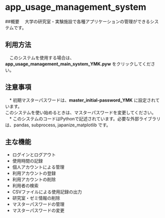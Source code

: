 # app_usage_management_system

##概要
　大学の研究室・実験施設で各種アプリケーションの管理ができるシステムです。

## 利用方法
　このシステムを使用する場合は、**app_usage_management_main_system_YMK.pyw** をクリックしてください。

## 注意事項
　* 初期マスターパスワードは、**master_initial-password_YMK** に設定されています。<br>このシステムを使い始めるときは、マスターパスワードを変更してください。<br>
　* このシステムのコードはPythonで記述されています。必要な外部ライブラリは、pandas, subprocess, japanize_matplotlib です。
 
## 主な機能

* ログインとログアウト
* 使用時間の記録
* 個人アカウントによる管理
* 利用アカウントの登録
* 利用アカウントの削除
* 利用者の検索
* CSVファイルによる使用記録の出力
* 研究室・ゼミ情報の削除
* マスターパスワードの管理
* マスターパスワードの変更
